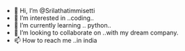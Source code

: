 - 👋 Hi, I’m @Srilathatimmisetti
- 👀 I’m interested in ..coding..
- 🌱 I’m currently learning .. python..
- 💞️ I’m looking to collaborate on ..with my dream company.
- 📫 How to reach me ..in india

<!---
Srilathatimmisetti/Srilathatimmisetti is a ✨ special ✨ repository because its `README.md` (this file) appears on your GitHub profile.
You can click the Preview link to take a look at your changes.
--->
